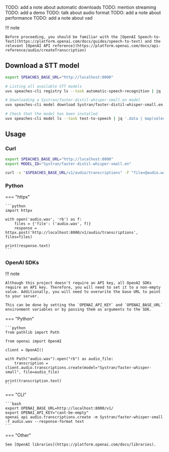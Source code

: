 TODO: add a note about automatic downloads
TODO: mention streaming
TODO: add a demo
TODO: talk about audio format
TODO: add a note about performance
TODO: add a note about vad

!!! note

    Before proceeding, you should be familiar with the [OpenAI Speech-to-Text](https://platform.openai.com/docs/guides/speech-to-text) and the relevant [OpenAI API reference](https://platform.openai.com/docs/api-reference/audio/createTranscription)

## Download a STT model

```bash
export SPEACHES_BASE_URL="http://localhost:8000"

# Listing all available STT models
uvx speaches-cli registry ls --task automatic-speech-recognition | jq '.data | [].id'

# Downloading a Systran/faster-distil-whisper-small.en model
uvx speaches-cli model download Systran/faster-distil-whisper-small.en

# Check that the model has been installed
uvx speaches-cli model ls --task text-to-speech | jq '.data | map(select(.id == "Systran/faster-distil-whisper-small.en"))'
```

## Usage

### Curl

```bash
export SPEACHES_BASE_URL="http://localhost:8000"
export MODEL_ID="Systran/faster-distil-whisper-small.en"

curl -s "$SPEACHES_BASE_URL/v1/audio/transcriptions" -F "file=@audio.wav" -F "model=$MODEL_ID"
```

### Python

=== "httpx"

    ```python
    import httpx

    with open('audio.wav', 'rb') as f:
        files = {'file': ('audio.wav', f)}
        response = httpx.post('http://localhost:8000/v1/audio/transcriptions', files=files)

    print(response.text)
    ```

### OpenAI SDKs

!!! note

    Although this project doesn't require an API key, all OpenAI SDKs require an API key. Therefore, you will need to set it to a non-empty value. Additionally, you will need to overwrite the base URL to point to your server.

    This can be done by setting the `OPENAI_API_KEY` and `OPENAI_BASE_URL` environment variables or by passing them as arguments to the SDK.

=== "Python"

    ```python
    from pathlib import Path

    from openai import OpenAI

    client = OpenAI()

    with Path("audio.wav").open("rb") as audio_file:
        transcription = client.audio.transcriptions.create(model="Systran/faster-whisper-small", file=audio_file)

    print(transcription.text)
    ```

=== "CLI"

    ```bash
    export OPENAI_BASE_URL=http://localhost:8000/v1/
    export OPENAI_API_KEY="cant-be-empty"
    openai api audio.transcriptions.create -m Systran/faster-whisper-small -f audio.wav --response-format text
    ```

=== "Other"

    See [OpenAI libraries](https://platform.openai.com/docs/libraries).
